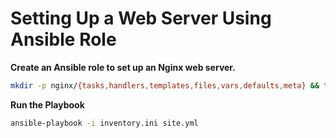 # Setting Up a Web Server Using Ansible Role

**Create an Ansible role to set up an Nginx web server.**
```bash
mkdir -p nginx/{tasks,handlers,templates,files,vars,defaults,meta} && touch nginx/README.md
```

**Run the Playbook**
```bash
ansible-playbook -i inventory.ini site.yml
```
